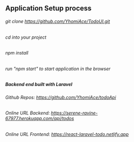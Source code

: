 
## Application Setup process

###### git clone https://github.com/YhomiAce/TodoUI.git
###### cd into your project
###### npm install
###### run "npm start" to start application in the browser

##### Backend end built with Laravel
###### Github Repos: https://github.com/YhomiAce/todoApi


###### Online URL Backend: https://serene-ravine-67977.herokuapp.com/api/todos
###### Online URL Frontend: https://react-laravel-todo.netlify.app
